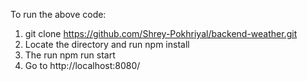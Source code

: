 To run the above code:
1. git clone https://github.com/Shrey-Pokhriyal/backend-weather.git
2. Locate the directory and run npm install
3. The run npm run start
4. Go to http://localhost:8080/